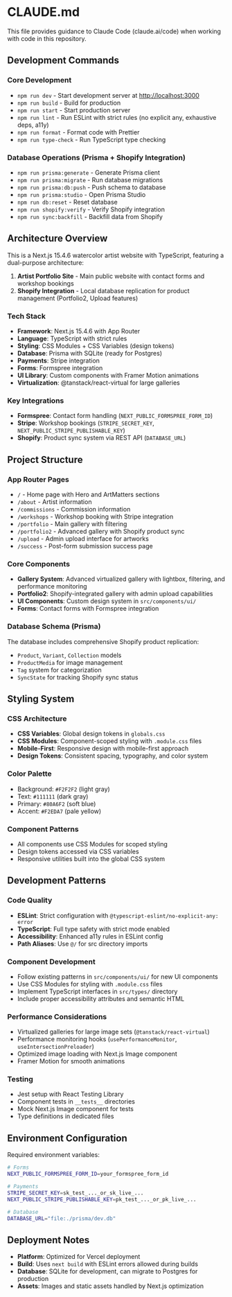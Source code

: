 # CLAUDE.md

This file provides guidance to Claude Code (claude.ai/code) when working with code in this repository.

## Development Commands

### Core Development

- `npm run dev` - Start development server at <http://localhost:3000>
- `npm run build` - Build for production
- `npm run start` - Start production server
- `npm run lint` - Run ESLint with strict rules (no explicit any, exhaustive deps, a11y)
- `npm run format` - Format code with Prettier
- `npm run type-check` - Run TypeScript type checking

### Database Operations (Prisma + Shopify Integration)

- `npm run prisma:generate` - Generate Prisma client
- `npm run prisma:migrate` - Run database migrations
- `npm run prisma:db:push` - Push schema to database
- `npm run prisma:studio` - Open Prisma Studio
- `npm run db:reset` - Reset database
- `npm run shopify:verify` - Verify Shopify integration
- `npm run sync:backfill` - Backfill data from Shopify

## Architecture Overview

This is a Next.js 15.4.6 watercolor artist website with TypeScript, featuring a dual-purpose architecture:
1. **Artist Portfolio Site** - Main public website with contact forms and workshop bookings
2. **Shopify Integration** - Local database replication for product management (Portfolio2, Upload features)

### Tech Stack

- **Framework**: Next.js 15.4.6 with App Router
- **Language**: TypeScript with strict rules
- **Styling**: CSS Modules + CSS Variables (design tokens)
- **Database**: Prisma with SQLite (ready for Postgres)
- **Payments**: Stripe integration
- **Forms**: Formspree integration
- **UI Library**: Custom components with Framer Motion animations
- **Virtualization**: @tanstack/react-virtual for large galleries

### Key Integrations

- **Formspree**: Contact form handling (`NEXT_PUBLIC_FORMSPREE_FORM_ID`)
- **Stripe**: Workshop bookings (`STRIPE_SECRET_KEY`, `NEXT_PUBLIC_STRIPE_PUBLISHABLE_KEY`)
- **Shopify**: Product sync system via REST API (`DATABASE_URL`)

## Project Structure

### App Router Pages

- `/` - Home page with Hero and ArtMatters sections
- `/about` - Artist information
- `/commissions` - Commission information
- `/workshops` - Workshop booking with Stripe integration
- `/portfolio` - Main gallery with filtering
- `/portfolio2` - Advanced gallery with Shopify product sync
- `/upload` - Admin upload interface for artworks
- `/success` - Post-form submission success page

### Core Components

- **Gallery System**: Advanced virtualized gallery with lightbox, filtering, and performance monitoring
- **Portfolio2**: Shopify-integrated gallery with admin upload capabilities
- **UI Components**: Custom design system in `src/components/ui/`
- **Forms**: Contact forms with Formspree integration

### Database Schema (Prisma)

The database includes comprehensive Shopify product replication:

- `Product`, `Variant`, `Collection` models
- `ProductMedia` for image management
- `Tag` system for categorization
- `SyncState` for tracking Shopify sync status

## Styling System

### CSS Architecture

- **CSS Variables**: Global design tokens in `globals.css`
- **CSS Modules**: Component-scoped styling with `.module.css` files
- **Mobile-First**: Responsive design with mobile-first approach
- **Design Tokens**: Consistent spacing, typography, and color system

### Color Palette

- Background: `#F2F2F2` (light gray)
- Text: `#111111` (dark gray)  
- Primary: `#80A6F2` (soft blue)
- Accent: `#F2EDA7` (pale yellow)

### Component Patterns

- All components use CSS Modules for scoped styling
- Design tokens accessed via CSS variables
- Responsive utilities built into the global CSS system

## Development Patterns

### Code Quality

- **ESLint**: Strict configuration with `@typescript-eslint/no-explicit-any: error`
- **TypeScript**: Full type safety with strict mode enabled
- **Accessibility**: Enhanced a11y rules in ESLint config
- **Path Aliases**: Use `@/` for src directory imports

### Component Development

- Follow existing patterns in `src/components/ui/` for new UI components
- Use CSS Modules for styling with `.module.css` files
- Implement TypeScript interfaces in `src/types/` directory
- Include proper accessibility attributes and semantic HTML

### Performance Considerations

- Virtualized galleries for large image sets (`@tanstack/react-virtual`)
- Performance monitoring hooks (`usePerformanceMonitor`, `useIntersectionPreloader`)
- Optimized image loading with Next.js Image component
- Framer Motion for smooth animations

### Testing

- Jest setup with React Testing Library
- Component tests in `__tests__` directories
- Mock Next.js Image component for tests
- Type definitions in dedicated files

## Environment Configuration

Required environment variables:

```bash
# Forms
NEXT_PUBLIC_FORMSPREE_FORM_ID=your_formspree_form_id

# Payments  
STRIPE_SECRET_KEY=sk_test_..._or_sk_live_...
NEXT_PUBLIC_STRIPE_PUBLISHABLE_KEY=pk_test_..._or_pk_live_...

# Database
DATABASE_URL="file:./prisma/dev.db"
```

## Deployment Notes

- **Platform**: Optimized for Vercel deployment
- **Build**: Uses `next build` with ESLint errors allowed during builds
- **Database**: SQLite for development, can migrate to Postgres for production
- **Assets**: Images and static assets handled by Next.js optimization
